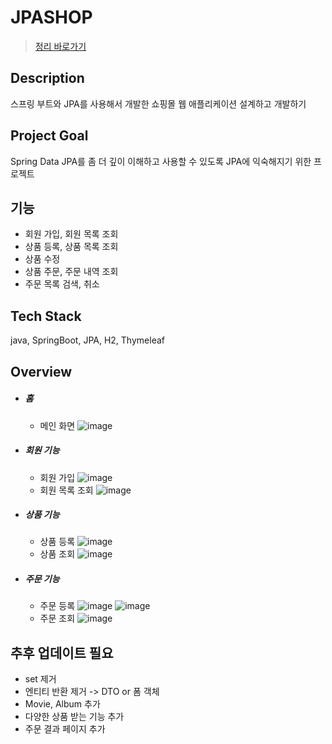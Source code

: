 # JPASHOP
> [정리 바로가기](https://near-apparatus-275.notion.site/JPA-1-4f6376b167914c5aa49d44e873dbb3bc)

## Description
스프링 부트와 JPA를 사용해서 개발한 쇼핑몰 웹 애플리케이션 설계하고 개발하기

## Project Goal
Spring Data JPA를 좀 더 깊이 이해하고 사용할 수 있도록 JPA에 익숙해지기 위한 프로젝트

## 기능
* 회원 가입, 회원 목록 조회
* 상품 등록, 상품 목록 조회
* 상품 수정
* 상품 주문, 주문 내역 조회
* 주문 목록 검색, 취소

## Tech Stack
java, SpringBoot, JPA, H2, Thymeleaf

## Overview
* ##### 홈
  * 메인 화면
    ![image](https://user-images.githubusercontent.com/77683221/163298636-2b550d9a-9ff9-42b6-b462-5301b61b9521.png)
* ##### 회원 기능
  * 회원 가입
    ![image](https://user-images.githubusercontent.com/77683221/163298354-38b86683-e602-423b-ac7c-3d9be935bc5e.png)
  * 회원 목록 조회
    ![image](https://user-images.githubusercontent.com/77683221/163298467-3bcf3231-ea78-438e-9e17-a9fccc227d33.png)
* ##### 상품 기능
  * 상품 등록
    ![image](https://user-images.githubusercontent.com/77683221/163298796-03daf54e-52fa-4af7-ae63-5ea7c89d21e8.png)
  * 상품 조회
    ![image](https://user-images.githubusercontent.com/77683221/163298885-d134e9b8-e348-46e3-8631-1b75533c48d6.png)
* ##### 주문 기능
  * 주문 등록
    ![image](https://user-images.githubusercontent.com/77683221/163298961-b41ef2cb-0839-4a9b-aec1-e432eb0d979f.png)
    ![image](https://user-images.githubusercontent.com/77683221/163299012-98d5cd47-1786-4c19-a567-3381be021474.png)
  * 주문 조회
    ![image](https://user-images.githubusercontent.com/77683221/163299101-f5dd882b-8edd-416e-95a6-edf529fab17b.png)


## 추후 업데이트 필요
* set 제거
* 엔티티 반환 제거 -> DTO or 폼 객체
* Movie, Album 추가
* 다양한 상품 받는 기능 추가
* 주문 결과 페이지 추가